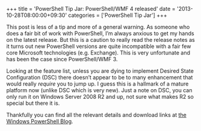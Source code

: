 +++
title = 'PowerShell Tip Jar: PowerShell/WMF 4 released'
date = '2013-10-28T08:00:00+09:30'
categories = ['PowerShell Tip Jar']
+++

This post is less of a tip and more of a general warning. As someone who does
a fair bit of work with PowerShell, I’m always anxious to get my hands on the
latest release. But this is a caution to really read the release notes as it
turns out new PowerShell versions are quite incompatible with a fair few core
Microsoft technologies (e.g. Exchange). This is very unfortunate and has been
the case since PowerShell/WMF 3.

Looking at the feature list, unless you are dying to implement Desired State
Configuration (DSC) there doesn’t appear to be to many enhancement that would
really *require* you to jump up. I guess this is a hallmark of a mature
platform now (unlike DSC which is very new). Just a note on DSC, you can only
run it on Windows Server 2008 R2 and up, not sure what makes R2 so special
but there it is.

Thankfully you can find all the relevant details and download links at [the
Windows PowerShell Blog](http://blogs.msdn.com/b/powershell/archive/2013/10/25/windows-management-framework-4-0-is-now-available.aspx).
